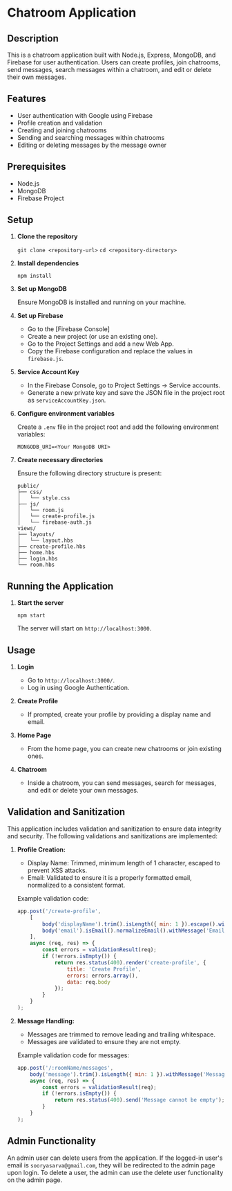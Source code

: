# Chatroom Application

## Description

This is a chatroom application built with Node.js, Express, MongoDB, and Firebase for user authentication. Users can create profiles, join chatrooms, send messages, search messages within a chatroom, and edit or delete their own messages.

## Features

- User authentication with Google using Firebase
- Profile creation and validation
- Creating and joining chatrooms
- Sending and searching messages within chatrooms
- Editing or deleting messages by the message owner

## Prerequisites

- Node.js
- MongoDB
- Firebase Project

## Setup

1. **Clone the repository**

    ```git clone <repository-url>```
    ```cd <repository-directory>```

2. **Install dependencies**

    ```npm install```

3. **Set up MongoDB**

    Ensure MongoDB is installed and running on your machine. 

4. **Set up Firebase**

    - Go to the [Firebase Console]
    - Create a new project (or use an existing one).
    - Go to the Project Settings and add a new Web App.
    - Copy the Firebase configuration and replace the values in `firebase.js`.

5. **Service Account Key**

    - In the Firebase Console, go to Project Settings -> Service accounts.
    - Generate a new private key and save the JSON file in the project root as `serviceAccountKey.json`.

6. **Configure environment variables**

    Create a `.env` file in the project root and add the following environment variables:

    ```MONGODB_URI=<Your MongoDB URI>```

7. **Create necessary directories**

    Ensure the following directory structure is present:

    ```
    public/
    ├── css/
    │   └── style.css
    ├── js/
    │   └── room.js
    │   └── create-profile.js
    │   └── firebase-auth.js
    views/
    ├── layouts/
    │   └── layout.hbs
    ├── create-profile.hbs
    ├── home.hbs
    ├── login.hbs
    └── room.hbs
    ```

## Running the Application

1. **Start the server**

    ```npm start```

    The server will start on `http://localhost:3000`.

## Usage

1. **Login**

    - Go to `http://localhost:3000/`.
    - Log in using Google Authentication.

2. **Create Profile**

    - If prompted, create your profile by providing a display name and email.

3. **Home Page**

    - From the home page, you can create new chatrooms or join existing ones.

4. **Chatroom**

    - Inside a chatroom, you can send messages, search for messages, and edit or delete your own messages.

## Validation and Sanitization

This application includes validation and sanitization to ensure data integrity and security. The following validations and sanitizations are implemented:

1. **Profile Creation:**

    - Display Name: Trimmed, minimum length of 1 character, escaped to prevent XSS attacks.
    - Email: Validated to ensure it is a properly formatted email, normalized to a consistent format.

    Example validation code:

    ```javascript
    app.post('/create-profile', 
        [
            body('displayName').trim().isLength({ min: 1 }).escape().withMessage('Display name is required.'),
            body('email').isEmail().normalizeEmail().withMessage('Email is not valid.')
        ], 
        async (req, res) => {
            const errors = validationResult(req);
            if (!errors.isEmpty()) {
                return res.status(400).render('create-profile', {
                    title: 'Create Profile',
                    errors: errors.array(),
                    data: req.body
                });
            }
        }
    );
    ```

2. **Message Handling:**

    - Messages are trimmed to remove leading and trailing whitespace.
    - Messages are validated to ensure they are not empty.

    Example validation code for messages:

    ```javascript
    app.post('/:roomName/messages', 
        body('message').trim().isLength({ min: 1 }).withMessage('Message cannot be empty'), 
        async (req, res) => {
            const errors = validationResult(req);
            if (!errors.isEmpty()) {
                return res.status(400).send('Message cannot be empty');
            }
        }
    );
    ```


## Admin Functionality

An admin user can delete users from the application. If the logged-in user's email is `sooryasarva@gmail.com`, they will be redirected to the admin page upon login.
To delete a user, the admin can use the delete user functionality on the admin page.

